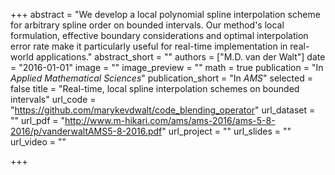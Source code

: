 +++
abstract = "We develop a local polynomial spline interpolation scheme for arbitrary spline order on bounded intervals. Our method's local formulation, effective boundary considerations and optimal interpolation error rate make it particularly useful for real-time implementation in real-world applications."
abstract_short = ""
authors = ["M.D. van der Walt"]
date = "2016-01-01"
image = ""
image_preview = ""
math = true
publication = "In *Applied Mathematical Sciences*"
publication_short = "In *AMS*"
selected = false
title = "Real-time, local spline interpolation schemes on bounded intervals"
url_code = "https://github.com/marykevdwalt/code_blending_operator"
url_dataset = ""
url_pdf = "http://www.m-hikari.com/ams/ams-2016/ams-5-8-2016/p/vanderwaltAMS5-8-2016.pdf"
url_project = ""
url_slides = ""
url_video = ""




+++
